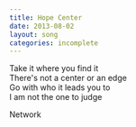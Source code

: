 ```yaml
---
title: Hope Center
date: 2013-08-02
layout: song
categories: incomplete
---
```

Take it where you find it  
There's not a center or an edge  
Go with who it leads you to  
I am not the one to judge  

Network
